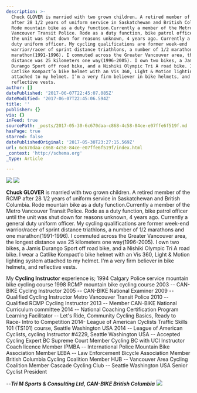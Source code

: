 ```yaml
---
description: >-
  Chuck GLOVER is married with two grown children. A retired member of the RCMP
  after 28 1/2 years of uniform service in Saskatchewan and British Columbia.
  Rode mountain bike as a duty function.Currently a member of the Metro
  Vancouver Transit Police. Rode as a duty function, bike patrol officer until
  the unit was shut down for reasons unknown, 4 years ago. Currently a general
  duty uniform officer. My cycling qualifications are former week-end
  warrior/racer of sprint distance triathlons, a number of 1/2 marathons and one
  marathon(1991-1996). I commuted across the Greater Vancouver area, the longest
  distance was 25 kilometers one way(1996-2005). I own two bikes, a Jamis
  Durango Sport off road bike, and a Nishiki Olympic Tri A road bike. I wear a
  Catlike Kompact’o bike helmet with an Vis 360, Light & Motion lighting system
  attached to my helmet. I’m a very firm believer in bike helmets, and
  reflective vests.
author: []
datePublished: '2017-06-07T22:45:07.085Z'
dateModified: '2017-06-07T22:45:06.594Z'
title: ''
publisher: {}
via: {}
inFeed: true
sourcePath: _posts/2017-05-30-6c670daa-c868-4c58-84ce-e07ffe6f519f.md
hasPage: true
starred: false
datePublishedOriginal: '2017-05-30T23:27:15.569Z'
url: 6c670daa-c868-4c58-84ce-e07ffe6f519f/index.html
_context: 'http://schema.org'
_type: Article

---
```

![](https://the-grid-user-content.s3-us-west-2.amazonaws.com/116949c0-7809-4f57-9143-7bed49440ba0.jpg)
![](https://the-grid-user-content.s3-us-west-2.amazonaws.com/bf1e8953-fe80-4509-ac0a-4568305bb491.jpg)

**Chuck GLOVER** is married with two grown children. A retired member of the RCMP after 28 1/2 years of uniform service in Saskatchewan and British Columbia. Rode mountain bike as a duty function.Currently a member of the Metro Vancouver Transit Police. Rode as a duty function, bike patrol officer until the unit was shut down for reasons unknown, 4 years ago. Currently a general duty uniform officer. My cycling qualifications are former week-end warrior/racer of sprint distance triathlons, a number of 1/2 marathons and one marathon(1991-1996). I commuted across the Greater Vancouver area, the longest distance was 25 kilometers one way(1996-2005). I own two bikes, a Jamis Durango Sport off road bike, and a Nishiki Olympic Tri A road bike. I wear a Catlike Kompact'o bike helmet with an Vis 360, Light & Motion lighting system attached to my helmet. I'm a very firm believer in bike helmets, and reflective vests.

My **Cycling Instructor** experience is; 1994 Calgary Police service mountain bike cycling course 1998 RCMP mountain bike cycling course 2003 -- CAN-BIKE Cycling Instructor 2005 -- CAN-BIKE National Examiner 2009 -- Qualified Cycling Instructor Metro Vancouver Transit Police 2010 -- Qualified RCMP Cycling Instructor 2013 -- Member CAN-BIKE National Curriculum committee 2014 -- National Coaching Certification Program Learning Facilitator -- Let's Ride, Community Cycling Basics, Ready to Race- Intro to Competition 2014- League of American Cyclists Traffic Skills 101 (TS101) course, Seattle Washington USA 2014 -- League of American Cyclists, cycling Instructor \#4229, Seattle Washington USA -- Accepted Cycling Expert BC Supreme Court Member Cycling BC with UCI Instructor Coach licence Member IPMBA -- International Police Mountain Bike Association Member LEBA -- Law Enforcement Bicycle Association Member British Columbia Cycling Coalition Member HUB -- Vancouver Area Cycling Coalition Member Cascade Cycling Club -- Seattle Washington USA Senior Cyclist President

_--**Tri M Sports & Consulting Ltd, CAN-BIKE British Columbia**_
![](https://the-grid-user-content.s3-us-west-2.amazonaws.com/91702382-44de-4a69-aa6b-27851c9c490e.jpg)